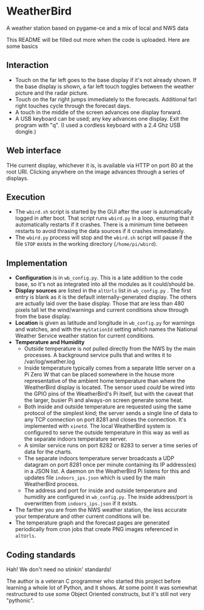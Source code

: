 # WeatherBird
A weather station based on pygame-ce and a mix of local and NWS data

This README will be filled out more when the code is uploaded. Here are some basics

## Interaction ##
- Touch on the far left goes to the base display if it's not already shown. If the base display is shown, a far left touch toggles between the weather picture and the radar picture.
- Touch on the far right jumps immediately to the forecasts. Additional farl right touches cycle through the forecast days.
- A touch in the middle of the screen advances one display forward.
- A USB keyboard can be used; any key advances one display. Exit the program with "q". (I used a cordless keyboard with a 2.4 Ghz USB dongle.)

## Web interface ##
THe current display, whichever it is, is available via HTTP on port 80 at the root URI. Clicking anywhere on the image advances through a series of displays.

## Execution ##
- The ```wbird.sh``` script is started by the GUI after the user is automatically logged in after boot. That script runs ```wbird.py``` in a loop, ensuring that it automatically restarts if it crashes. There is a minimum time between restarts to avoid thrasing the data sources if it crashes immediately.
- The ```wbird.py``` process will stop and the ```wbird.sh``` script will pause if the file ```STOP``` exists in the working directory (```/home/pi/wbird```).

## Implementation ##
- **Configuration** is in ```wb_config.py```. This is a late addition to the code base, so it's not as integrated into all the modules as it could/should be.
- **Display sources** are listed in the ```altUrls``` list in ```wb_config.py``` . The first entry is blank as it is the default internally-generated display. The others are actually laid over the base display. Those that are less than 480 pixels tall let the wind/warnings and current conditions show through from the base display.
- **Location** is given as latitude and longitude in ```wb_config.py``` for warnings and watches, and with the ```myStationId``` setting which names the National Weather Service weather station for current conditions.
- **Temperature and Humidity**
  - Outside temperature is *not* pulled directly from the NWS by the main processes. A background service pulls that and writes it to /var/log/weather.log
  - Inside temperature typically comes from a separate little server on a Pi Zero W that can be placed somewhere in the house more representative of the ambient home temperature than where the WeatherBird display is located. The sensor used *could* be wired into the GPIO pins of the WeatherBird's Pi itself, but with the caveat that the larger, busier Pi and always-on screen generate some heat.
  - Both inside and outside temperature are requested using the same protocol of the simplest kind; the server sends a single line of data to any TCP connection on port 8281 and closes the connection. It's implemented with ```xinetd```. The local WeatherBird system is configured to serve the outside temperature in this way as well as the separate indoors temperature server.
  - A similar service runs on port 8282 or 8283 to server a time series of data for the charts.
  - The separate indoors temperature server broadcasts a UDP datagram on port 8281 once per minute containing its IP address(es) in a JSON list. A daemon on the WeatherBird Pi listens for this and updates file ```indoors_ips.json``` which is used by the main WeatherBird process.
  - The address and port for inside and outside temperature and humidity are configured in ```wb_config.py```. The inside address/port is overwritten from ```indoors_ips.json``` if it exists.
- The farther you are from the NWS weather station, the less accurate your temperature and other current conditions will be.
- The temperature graph and the forecast pages are generated periodically from cron jobs that create PNG images referenced in ```altUrls```.

## Coding standards ##
Hah! We don't need no stinkin' standards!

The author is a veteran C programmer who started this project before learning a whole lot of Python, and it shows. At some point it was somewhat restructured to use some Object Oriented constructs, but it's still not very "pythonic".
